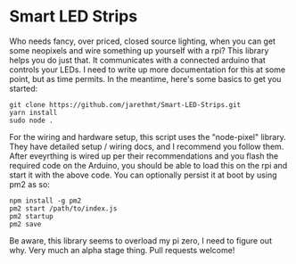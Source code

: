 # Smart LED Strips #

Who needs fancy, over priced, closed source lighting, when you can get some neopixels and wire something up yourself with a rpi? This library helps you do just that. It communicates with a connected arduino that controls your LEDs. I need to write up more documentation for this at some point, but as time permits. In the meantime, here's some basics to get you started:

	git clone https://github.com/jarethmt/Smart-LED-Strips.git
	yarn install
	sudo node .

For the wiring and hardware setup, this script uses the "node-pixel" library. They have detailed setup / wiring docs, and I recommend you follow them. After eveyrthing is wired up per their recommendations and you flash the required code on the Arduino, you should be able to load this on the rpi and start it with the above code. You can optionally persist it at boot by using pm2 as so:

	npm install -g pm2
	pm2 start /path/to/index.js
	pm2 startup
	pm2 save

Be aware, this library seems to overload my pi zero, I need to figure out why. Very much an alpha stage thing. Pull requests welcome!

